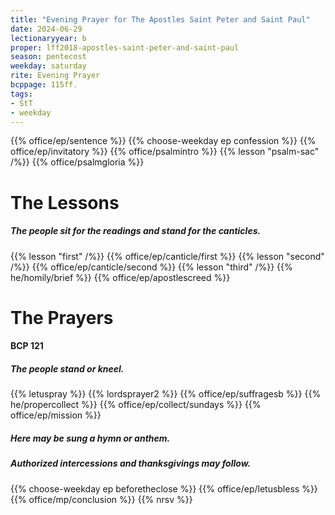```yaml
---
title: "Evening Prayer for The Apostles Saint Peter and Saint Paul"
date: 2024-06-29
lectionaryyear: b
proper: lff2018-apostles-saint-peter-and-saint-paul
season: pentecost
weekday: saturday
rite: Evening Prayer
bcppage: 115ff.
tags:
- StT
- weekday
---
```

{{% office/ep/sentence %}}
{{% choose-weekday ep confession %}}
{{% office/ep/invitatory %}}
{{% office/psalmintro %}}
{{% lesson "psalm-sac" /%}}
{{% office/psalmgloria %}}
# The Lessons
##### The people sit for the readings and stand for the canticles.
{{% lesson "first" /%}}
{{% office/ep/canticle/first %}}
{{% lesson "second" /%}}
{{% office/ep/canticle/second %}}
{{% lesson "third" /%}}
{{% he/homily/brief %}}
{{% office/ep/apostlescreed %}}
# The Prayers
#### BCP 121
##### The people stand or kneel.
{{% letuspray %}}
{{% lordsprayer2 %}}
{{% office/ep/suffragesb %}}
{{% he/propercollect %}}
{{% office/ep/collect/sundays %}}
{{% office/ep/mission %}}
##### Here may be sung a hymn or anthem.
##### Authorized intercessions and thanksgivings may follow.
{{% choose-weekday ep beforetheclose %}}
{{% office/ep/letusbless %}}
{{% office/mp/conclusion %}}
{{% nrsv %}}

